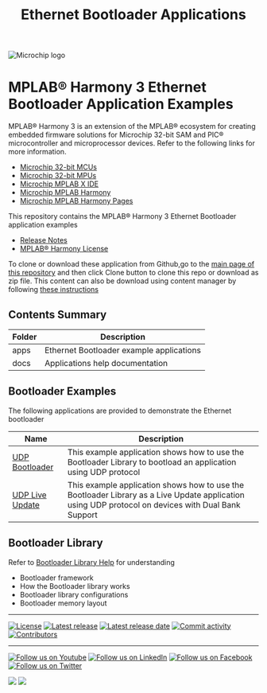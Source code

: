 ﻿---
title: Ethernet Bootloader Applications
has_children: true
has_toc: false
nav_order: 1
---

![Microchip logo](https://raw.githubusercontent.com/wiki/Microchip-MPLAB-Harmony/Microchip-MPLAB-Harmony.github.io/images/microchip_logo.png)

# MPLAB® Harmony 3 Ethernet Bootloader Application Examples

MPLAB® Harmony 3 is an extension of the MPLAB® ecosystem for creating
embedded firmware solutions for Microchip 32-bit SAM and PIC® microcontroller
and microprocessor devices. Refer to the following links for more information.

- [Microchip 32-bit MCUs](https://www.microchip.com/design-centers/32-bit)
- [Microchip 32-bit MPUs](https://www.microchip.com/design-centers/32-bit-mpus)
- [Microchip MPLAB X IDE](https://www.microchip.com/mplab/mplab-x-ide)
- [Microchip MPLAB Harmony](https://www.microchip.com/mplab/mplab-harmony)
- [Microchip MPLAB Harmony Pages](https://microchip-mplab-harmony.github.io/)

This repository contains the MPLAB® Harmony 3 Ethernet Bootloader application examples

- [Release Notes](release_notes.md)
- [MPLAB® Harmony License](mplab_harmony_license.md)

To clone or download these application from Github,go to the [main page of this repository](https://github.com/Microchip-MPLAB-Harmony/bootloader_apps_ethernet) and then click Clone button to clone this repo or download as zip file. This content can also be download using content manager by following [these instructions](https://github.com/Microchip-MPLAB-Harmony/contentmanager/wiki)

## Contents Summary

| Folder     | Description                                  |
| ---        | ---                                          |
| apps       | Ethernet Bootloader example applications     |
| docs       | Applications help documentation              |


## Bootloader Examples

The following applications are provided to demonstrate the Ethernet bootloader

| Name                                              | Description                                                                      |
| ---------                                         | -----------                                                                      |
| [UDP Bootloader](apps/udp_bootloader/readme.md)   | This example application shows how to use the Bootloader Library to bootload an application using UDP protocol |
| [UDP Live Update](apps/udp_live_update/readme.md) | This example application shows how to use the Bootloader Library as a Live Update application using UDP protocol on devices with Dual Bank Support |


## Bootloader Library

Refer to [Bootloader Library Help](https://microchip-mplab-harmony.github.io/bootloader) for understanding
- Bootloader framework
- How the Bootloader library works
- Bootloader library configurations
- Bootloader memory layout

____

[![License](https://img.shields.io/badge/license-Harmony%20license-orange.svg)](https://github.com/Microchip-MPLAB-Harmony/bootloader_apps_ethernet/blob/master/mplab_harmony_license.md)
[![Latest release](https://img.shields.io/github/release/Microchip-MPLAB-Harmony/bootloader_apps_ethernet.svg)](https://github.com/Microchip-MPLAB-Harmony/bootloader_apps_ethernet/releases/latest)
[![Latest release date](https://img.shields.io/github/release-date/Microchip-MPLAB-Harmony/bootloader_apps_ethernet.svg)](https://github.com/Microchip-MPLAB-Harmony/bootloader_apps_ethernet/releases/latest)
[![Commit activity](https://img.shields.io/github/commit-activity/y/Microchip-MPLAB-Harmony/bootloader_apps_ethernet.svg)](https://github.com/Microchip-MPLAB-Harmony/bootloader_apps_ethernet/graphs/commit-activity)
[![Contributors](https://img.shields.io/github/contributors-anon/Microchip-MPLAB-Harmony/bootloader_apps_ethernet.svg)]()

____

[![Follow us on Youtube](https://img.shields.io/badge/Youtube-Follow%20us%20on%20Youtube-red.svg)](https://www.youtube.com/user/MicrochipTechnology)
[![Follow us on LinkedIn](https://img.shields.io/badge/LinkedIn-Follow%20us%20on%20LinkedIn-blue.svg)](https://www.linkedin.com/company/microchip-technology)
[![Follow us on Facebook](https://img.shields.io/badge/Facebook-Follow%20us%20on%20Facebook-blue.svg)](https://www.facebook.com/microchiptechnology/)
[![Follow us on Twitter](https://img.shields.io/twitter/follow/MicrochipTech.svg?style=social)](https://twitter.com/MicrochipTech)

[![](https://img.shields.io/github/stars/Microchip-MPLAB-Harmony/bootloader_apps_ethernet.svg?style=social)]()
[![](https://img.shields.io/github/watchers/Microchip-MPLAB-Harmony/bootloader_apps_ethernet.svg?style=social)]()


